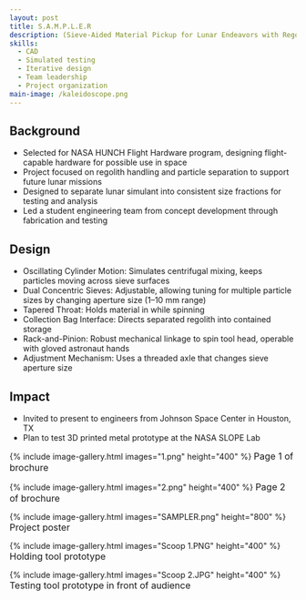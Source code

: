 ```yaml
---
layout: post
title: S.A.M.P.L.E.R
description: (Sieve-Aided Material Pickup for Lunar Endeavors with Regolith) Led team that created device for sorting samples of lunar material.
skills: 
  - CAD
  - Simulated testing
  - Iterative design
  - Team leadership
  - Project organization
main-image: /kaleidoscope.png
---
```


## Background

- Selected for NASA HUNCH Flight Hardware program, designing flight-capable hardware for possible use in space
- Project focused on regolith handling and particle separation to support future lunar missions
- Designed to separate lunar simulant into consistent size fractions for testing and analysis
- Led a student engineering team from concept development through fabrication and testing

## Design

- Oscillating Cylinder Motion: Simulates centrifugal mixing, keeps particles moving across sieve surfaces
- Dual Concentric Sieves: Adjustable, allowing tuning for multiple particle sizes by changing aperture size (1–10 mm range)
- Tapered Throat: Holds material in while spinning
- Collection Bag Interface: Directs separated regolith into contained storage
- Rack-and-Pinion: Robust mechanical linkage to spin tool head, operable with gloved astronaut hands
- Adjustment Mechanism: Uses a threaded axle that changes sieve aperture size

## Impact

- Invited to present to engineers from Johnson Space Center in Houston, TX
- Plan to test 3D printed metal prototype at the NASA SLOPE Lab


{% include image-gallery.html images="1.png" height="400" %}
<span style="font-size: 16px">Page 1 of brochure</span> 

{% include image-gallery.html images="2.png" height="400" %}
<span style="font-size: 16px">Page 2 of brochure</span> 

{% include image-gallery.html images="SAMPLER.png" height="800" %}
<span style="font-size: 16px">Project poster</span> 

{% include image-gallery.html images="Scoop 1.PNG" height="400" %}
<span style="font-size: 16px">Holding tool prototype</span> 

{% include image-gallery.html images="Scoop 2.JPG" height="400" %}
<span style="font-size: 16px">Testing tool prototype in front of audience</span> 


